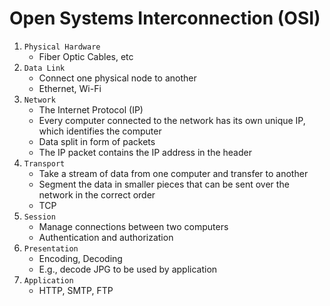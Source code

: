 # Open Systems Interconnection (OSI)

1. `Physical Hardware`
   - Fiber Optic Cables, etc
1. `Data Link`
   - Connect one physical node to another
   - Ethernet, Wi-Fi
1. `Network`
   - The Internet Protocol (IP)
   - Every computer connected to the network has its own unique IP, which identifies the computer
   - Data split in form of packets
   - The IP packet contains the IP address in the header
1. `Transport`
   - Take a stream of data from one computer and transfer to another
   - Segment the data in smaller pieces that can be sent over the network in the correct order
   - TCP
1. `Session`
   - Manage connections between two computers
   - Authentication and authorization
1. `Presentation`
   - Encoding, Decoding
   - E.g., decode JPG to be used by application
1. `Application`
   - HTTP, SMTP, FTP
